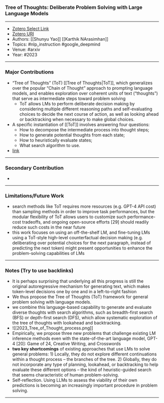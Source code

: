 ### Tree of Thoughts: Deliberate Problem Solving with Large Language Models
---
- [Zotero Select Link](zotero://select/groups/2480461/items/H6FQFV6D)
- [Zotero URI](https://www.zotero.org/groups/2480461/items/H6FQFV6D)
- Authors: [[Shunyu Yao]] [[Karthik NArasimhan]] 
- Topics: #nlp_instruction #google_deepmind
- Venue: #arxiv
- Year: #2023

---
### Major Contributions
- “Tree of Thoughts” (ToT) [[Tree of Thoughts|ToT]], which generalizes over the popular “Chain of Thought” approach to prompting language models, and enables exploration over coherent units of text (“thoughts”) that serve as intermediate steps toward problem solving
	- ToT allows LMs to perform deliberate decision making by considering multiple different reasoning paths and self-evaluating choices to decide the next course of action, as well as looking ahead or backtracking when necessary to make global choices.
- A specific instantiation of [[ToT]] involves answering four questions:
	- How to decompose the intermediate process into thought steps; 
	- How to generate potential thoughts from each state;
	- How to heuristically evaluate states;
	- What search algorithm to use.
- [link](https://github.com/princeton-nlp/tree-of-thought-llm)
---
### Secondary Contribution
- 
---
### Limitations/Future Work
- search methods like ToT requires more resources (e.g. GPT-4 API cost) than sampling methods in order to improve task performances, but the modular flexibility of ToT allows users to customize such performance-cost tradeoffs, and ongoing open-source efforts [29] should readily reduce such costs in the near future
- this work focuses on using an off-the-shelf LM, and fine-tuning LMs using a ToT-style high-level counterfactual decision making (e.g. deliberating over potential choices for the next paragraph, instead of predicting the next token) might present opportunities to enhance the problem-solving capabilities of LMs
---
### Notes (Try to use backlinks)
- It is perhaps surprising that underlying all this progress is still the original autoregressive mechanism for generating text, which makes token-level decisions one by one and in a left-to-right fashion
- We thus propose the Tree of Thoughts (ToT) framework for general problem solving with language models.
- we combine this language-based capability to generate and evaluate diverse thoughts with search algorithms, such as breadth-first search (BFS) or depth-first search (DFS), which allow systematic exploration of the tree of thoughts with lookahead and backtracking.
- ![[2023_Tree_of_Thought_process.png]]
- Empirically, we propose three new problems that challenge existing LM inference methods even with the state-of-the-art language model, GPT-4 [20]: Game of 24, Creative Writing, and Crosswords
- **two key shortcomings** of existing approaches that use LMs to solve general problems: 1) Locally, they do not explore different continuations within a thought process – the branches of the tree. 2) Globally, they do not incorporate any type of planning, lookahead, or backtracking to help evaluate these different options – the kind of heuristic-guided search that seems characteristic of human problem-solving.
- Self-reflection. Using LLMs to assess the viability of their own predictions is becoming an increasingly important procedure in problem solving.
---
